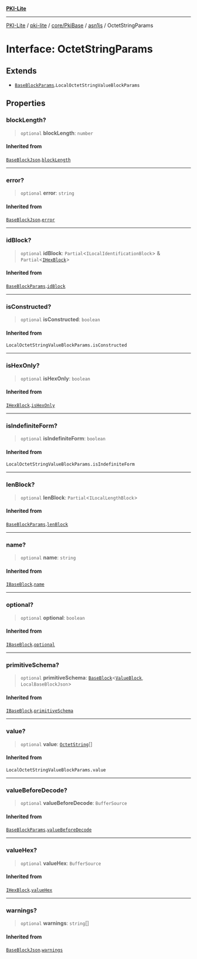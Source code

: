 [**PKI-Lite**](../../../../../../README.md)

---

[PKI-Lite](../../../../../../README.md) / [pki-lite](../../../../../README.md) / [core/PkiBase](../../../README.md) / [asn1js](../README.md) / OctetStringParams

# Interface: OctetStringParams

## Extends

- [`BaseBlockParams`](BaseBlockParams.md).`LocalOctetStringValueBlockParams`

## Properties

### blockLength?

> `optional` **blockLength**: `number`

#### Inherited from

[`BaseBlockJson`](BaseBlockJson.md).[`blockLength`](BaseBlockJson.md#blocklength)

---

### error?

> `optional` **error**: `string`

#### Inherited from

[`BaseBlockJson`](BaseBlockJson.md).[`error`](BaseBlockJson.md#error)

---

### idBlock?

> `optional` **idBlock**: `Partial`\<`ILocalIdentificationBlock`\> & `Partial`\<[`IHexBlock`](IHexBlock.md)\>

#### Inherited from

[`BaseBlockParams`](BaseBlockParams.md).[`idBlock`](BaseBlockParams.md#idblock)

---

### isConstructed?

> `optional` **isConstructed**: `boolean`

#### Inherited from

`LocalOctetStringValueBlockParams.isConstructed`

---

### isHexOnly?

> `optional` **isHexOnly**: `boolean`

#### Inherited from

[`IHexBlock`](IHexBlock.md).[`isHexOnly`](IHexBlock.md#ishexonly)

---

### isIndefiniteForm?

> `optional` **isIndefiniteForm**: `boolean`

#### Inherited from

`LocalOctetStringValueBlockParams.isIndefiniteForm`

---

### lenBlock?

> `optional` **lenBlock**: `Partial`\<`ILocalLengthBlock`\>

#### Inherited from

[`BaseBlockParams`](BaseBlockParams.md).[`lenBlock`](BaseBlockParams.md#lenblock)

---

### name?

> `optional` **name**: `string`

#### Inherited from

[`IBaseBlock`](IBaseBlock.md).[`name`](IBaseBlock.md#name)

---

### optional?

> `optional` **optional**: `boolean`

#### Inherited from

[`IBaseBlock`](IBaseBlock.md).[`optional`](IBaseBlock.md#optional)

---

### primitiveSchema?

> `optional` **primitiveSchema**: [`BaseBlock`](../classes/BaseBlock.md)\<[`ValueBlock`](../classes/ValueBlock.md), `LocalBaseBlockJson`\>

#### Inherited from

[`IBaseBlock`](IBaseBlock.md).[`primitiveSchema`](IBaseBlock.md#primitiveschema)

---

### value?

> `optional` **value**: [`OctetString`](../classes/OctetString.md)[]

#### Inherited from

`LocalOctetStringValueBlockParams.value`

---

### valueBeforeDecode?

> `optional` **valueBeforeDecode**: `BufferSource`

#### Inherited from

[`BaseBlockParams`](BaseBlockParams.md).[`valueBeforeDecode`](BaseBlockParams.md#valuebeforedecode)

---

### valueHex?

> `optional` **valueHex**: `BufferSource`

#### Inherited from

[`IHexBlock`](IHexBlock.md).[`valueHex`](IHexBlock.md#valuehex)

---

### warnings?

> `optional` **warnings**: `string`[]

#### Inherited from

[`BaseBlockJson`](BaseBlockJson.md).[`warnings`](BaseBlockJson.md#warnings)
